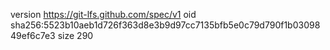 version https://git-lfs.github.com/spec/v1
oid sha256:5523b10aeb1d726f363d8e3b9d97cc7135bfb5e0c79d790f1b0309849ef6c7e3
size 290
